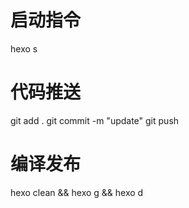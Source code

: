# 启动指令
hexo s
# 代码推送
git add .
git commit -m "update"
git push
# 编译发布
hexo clean && hexo g && hexo d
